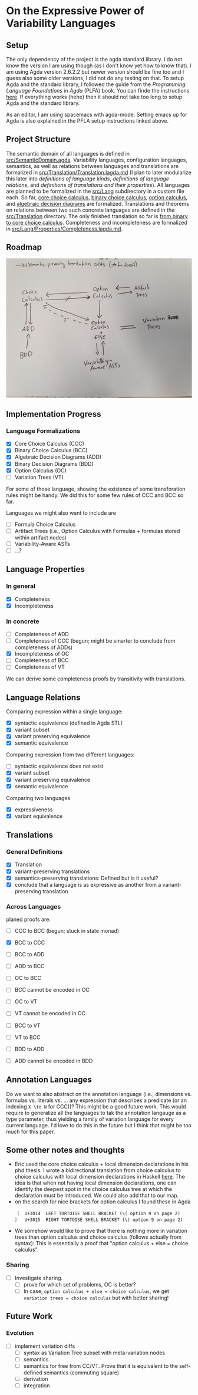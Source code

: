 ﻿
# On the Expressive Power of Variability Languages

## Setup

The only dependency of the project is the agda standard library. I do not know the version I am using though (as I don't know yet how to know that).
I am using Agda version 2.6.2.2 but newer version should be fine too and I guess also some older versions, I did not do any testing on that.
To setup Agda and the standard library, I followed the guide from the _Programming Language Foundations in Agda_ (PLFA) book. You can finde the instructions [here](https://plfa.github.io/GettingStarted/). If everything works (hehe) then it should not take too long to setup Agda and the standard library.

As an editor, I am using spacemacs with agda-mode. Setting emacs up for Agda is also explained in the PFLA setup instructions linked above.

## Project Structure

The semantic domain of all languages is defined in [src/SemanticDomain.agda](src/SemanticDomain.agda). Variability languages, configuration languages, semantics, as well as relations between languages and translations are formalized in [src/Translation/Translation.lagda.md](src/Translation/Translation.lagda.md) (I plan to later modularize this later into _definitions of language kinds_, _definitions of language relations_, and _definitions of translations and their properties_). All languages are planned to be formalized in the [src/Lang](src/Lang) subdirectory in a custom file each. So far, [core choice calculus](src/Lang/CCC.lagda.md), [binary choice calculus](src/Lang/BCC.lagda.md), [option calculus](src/Lang/OC.lagda.md), and [algebraic decision diagrams](src/Lang/ADD.lagda.md) are formalized. Translations and theorems on relations between two such concrete languages are defined in the [src/Translation](src/Translation) directory. The only finished translation so far is [from binary to core choice calculus](src/Translation/BCC-to-CCC.lagda.md). Completeness and incompleteness are formalized in [src/Lang/Properties/Completeness.lagda.md](src/Lang/Properties/Completeness.lagda.md).

## Roadmap

![](res/taxonomy.jpg)

## Implementation Progress

### Language Formalizations

- [x] Core Choice Calculus (CCC)
- [x] Binary Choice Calculus (BCC)
- [x] Algebraic Decision Diagrams (ADD)
- [x] Binary Decision Diagrams (BDD)
- [x] Option Calculus (OC)
- [ ] Variation Trees (VT)

For some of those language, showing the existence of some transforation rules might be handy. We did this for some few rules of CCC and BCC so far.

Languages we might also want to include are

- [ ] Formula Choice Calculus
- [ ] Artifact Trees (i.e., Option Calculus with Formulas + formulas stored within artifact nodes)
- [ ] Variability-Aware ASTs
- [ ] ...?

## Language Properties

### In general

- [x] Completeness
- [x] Incompleteness

### In concrete

- [ ] Completeness of ADD
- [ ] Completeness of CCC (begun; might be smarter to conclude from completeness of ADDs)
- [x] Incompleteness of OC
- [ ] Completeness of BCC
- [ ] Completeness of VT

We can derive some completeness proofs by transitivity with translations.

## Language Relations

Comparing expression within a single language:

- [x] syntactic equivalence (defined in Agda STL)
- [x] variant subset
- [x] variant preserving equivalence
- [x] semantic equivalence

Comparing expression from two different languages:

- [ ] syntactic equivalence does not exist
- [x] variant subset
- [x] variant preserving equivalence
- [x] semantic equivalence

Comparing two languages

- [x] expressiveness
- [x] variant equivalence

## Translations

### General Definitions

- [x] Translation
- [x] variant-preserving translations
- [x] semantics-preserving translations: Defined but is it useful?
- [x] conclude that a language is as expressive as another from a variant-preserving translation

### Across Languages

planed proofs are:

- [ ] CCC to BCC (begun; stuck in state monad)
- [x] BCC to CCC

- [ ] BCC to ADD
- [ ] ADD to BCC

- [ ] OC to BCC
- [ ] BCC cannot be encoded in OC

- [ ] OC to VT
- [ ] VT cannot be encoded in OC

- [ ] BCC to VT
- [ ] VT to BCC

- [ ] BDD to ADD
- [ ] ADD cannot be encoded in BDD

## Annotation Languages

Do we want to also abstract on the annotation language (i.e., dimensions vs. formulas vs. literals vs. ... any expression that describes a predicate (or an indexing `X \to N` for CCC))? This might be a good future work. This would require to generalize all the languages to tak the annotation langauge as a type parameter, thus yielding a family of variation language for every current language. I'd love to do this in the future but I think that might be too much for this paper.

## Some other notes and thoughts

- Eric used the core choice calculus + local dimension declarations in his phd thesis. I wrote a bidirectional translation from choice calculus to choice calculus with local dimension declarations in Haskell [here](https://github.com/VariantSync/ProofsCC/blob/main/src/CC/CCL.hs). The idea is that when not having local dimension declarations, one can identify the deepest spot in the choice calculus tree at which the declaration must be introduced. We could also add that to our map.
- on the search for nice brackets for option calculus I found these in Agda
  ```
  〔  U+3014  LEFT TORTOISE SHELL BRACKET (\( option 9 on page 2)
  〕  U+3015  RIGHT TORTOISE SHELL BRACKET (\) option 9 on page 2)
  ```
- We somehow would like to prove that there is nothing more in variation trees than option calculus and choice calculus (follows actually from syntax): This is essentially a proof that "option calculus + else = choice calculus".

### Sharing
- [ ] Investigate sharing.
  - [ ] prove for which set of problems, OC is better?
  - [ ] In case, `option calculus + else = choice calculus`, we get `variation trees = choice calculus` but with better sharing!

## Future Work
### Evolution
- [ ] implement variation diffs
  - [ ] syntax as Variation Tree subset with meta-variation nodes
  - [ ] semantics
  - [ ] semantics for free from CC/VT. Prove that it is equivalent to the self-defined semantics (commuting square)
  - [ ] derivation
  - [ ] integration
